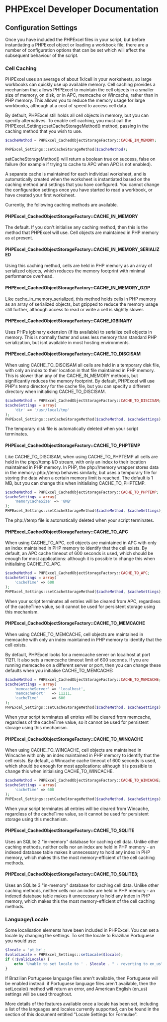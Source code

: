 # PHPExcel Developer Documentation


## Configuration Settings

Once you have included the PHPExcel files in your script, but before instantiating a PHPExcel object or loading a workbook file, there are a number of configuration options that can be set which will affect the subsequent behaviour of the script.

### Cell Caching

PHPExcel uses an average of about 1k/cell in your worksheets, so large workbooks can quickly use up available memory. Cell caching provides a mechanism that allows PHPExcel to maintain the cell objects in a smaller size of memory, on disk, or in APC, memcache or Wincache, rather than in PHP memory. This allows you to reduce the memory usage for large workbooks, although at a cost of speed to access cell data.

By default, PHPExcel still holds all cell objects in memory, but you can specify alternatives. To enable cell caching, you must call the PHPExcel_Settings::setCacheStorageMethod() method, passing in the caching method that you wish to use.

```php
$cacheMethod = PHPExcel_CachedObjectStorageFactory::CACHE_IN_MEMORY;

PHPExcel_Settings::setCacheStorageMethod($cacheMethod);
```

setCacheStorageMethod() will return a boolean true on success, false on failure (for example if trying to cache to APC when APC is not enabled).

A separate cache is maintained for each individual worksheet, and is automatically created when the worksheet is instantiated based on the caching method and settings that you have configured. You cannot change the configuration settings once you have started to read a workbook, or have created your first worksheet.

Currently, the following caching methods are available.

#### PHPExcel_CachedObjectStorageFactory::CACHE_IN_MEMORY

The default. If you don't initialise any caching method, then this is the method that PHPExcel will use. Cell objects are maintained in PHP memory as at present.

#### PHPExcel_CachedObjectStorageFactory::CACHE_IN_MEMORY_SERIALIZED

Using this caching method, cells are held in PHP memory as an array of serialized objects, which reduces the memory footprint with minimal performance overhead.

#### PHPExcel_CachedObjectStorageFactory::CACHE_IN_MEMORY_GZIP

Like cache_in_memory_serialized, this method holds cells in PHP memory as an array of serialized objects, but gzipped to reduce the memory usage still further, although access to read or write a cell is slightly slower.

#### PHPExcel_CachedObjectStorageFactory::CACHE_IGBINARY

Uses PHPs igbinary extension (if its available) to serialize cell objects in memory. This is normally faster and uses less memory than standard PHP serialization, but isnt available in most hosting environments.

#### PHPExcel_CachedObjectStorageFactory::CACHE_TO_DISCISAM

When using CACHE_TO_DISCISAM all cells are held in a temporary disk file, with only an index to their location in that file maintained in PHP memory. This is slower than any of the CACHE_IN_MEMORY methods, but significantly reduces the memory footprint. By default, PHPExcel will use PHP's temp directory for the cache file, but you can specify a different directory when initialising CACHE_TO_DISCISAM.

```php
$cacheMethod = PHPExcel_CachedObjectStorageFactory::CACHE_TO_DISCISAM;
$cacheSettings = array(
    'dir' => '/usr/local/tmp'
);
PHPExcel_Settings::setCacheStorageMethod($cacheMethod, $cacheSettings);
```

The temporary disk file is automatically deleted when your script terminates.

#### PHPExcel_CachedObjectStorageFactory::CACHE_TO_PHPTEMP

Like CACHE_TO_DISCISAM, when using CACHE_TO_PHPTEMP all cells are held in the php://temp I/O stream, with only an index to their location maintained in PHP memory. In PHP, the php://memory wrapper stores data in the memory: php://temp behaves similarly, but uses a temporary file for storing the data when a certain memory limit is reached. The default is 1 MB, but you can change this when initialising CACHE_TO_PHPTEMP.

```php
$cacheMethod = PHPExcel_CachedObjectStorageFactory::CACHE_TO_PHPTEMP;
$cacheSettings = array(
    'memoryCacheSize' => '8MB'
);
PHPExcel_Settings::setCacheStorageMethod($cacheMethod, $cacheSettings);
```

The php://temp file is automatically deleted when your script terminates.

#### PHPExcel_CachedObjectStorageFactory::CACHE_TO_APC

When using CACHE_TO_APC, cell objects are maintained in APC with only an index maintained in PHP memory to identify that the cell exists. By default, an APC cache timeout of 600 seconds is used, which should be enough for most applications: although it is possible to change this when initialising CACHE_TO_APC.

```php
$cacheMethod = PHPExcel_CachedObjectStorageFactory::CACHE_TO_APC;
$cacheSettings = array(
    'cacheTime' => 600
);
PHPExcel_Settings::setCacheStorageMethod($cacheMethod, $cacheSettings);
```

When your script terminates all entries will be cleared from APC, regardless of the cacheTime value, so it cannot be used for persistent storage using this mechanism.

#### PHPExcel_CachedObjectStorageFactory::CACHE_TO_MEMCACHE

When using CACHE_TO_MEMCACHE, cell objects are maintained in memcache with only an index maintained in PHP memory to identify that the cell exists.

By default, PHPExcel looks for a memcache server on localhost at port 11211. It also sets a memcache timeout limit of 600 seconds. If you are running memcache on a different server or port, then you can change these defaults when you initialise CACHE_TO_MEMCACHE:

```php
$cacheMethod = PHPExcel_CachedObjectStorageFactory::CACHE_TO_MEMCACHE;
$cacheSettings = array(
    'memcacheServer' => 'localhost',
    'memcachePort'   => 11211,
    'cacheTime'      => 600
);
PHPExcel_Settings::setCacheStorageMethod($cacheMethod, $cacheSettings);
```

When your script terminates all entries will be cleared from memcache, regardless of the cacheTime value, so it cannot be used for persistent storage using this mechanism.

#### PHPExcel_CachedObjectStorageFactory::CACHE_TO_WINCACHE

When using CACHE_TO_WINCACHE, cell objects are maintained in Wincache with only an index maintained in PHP memory to identify that the cell exists. By default, a Wincache cache timeout of 600 seconds is used, which should be enough for most applications: although it is possible to change this when initialising CACHE_TO_WINCACHE.

```php
$cacheMethod = PHPExcel_CachedObjectStorageFactory::CACHE_TO_WINCACHE;
$cacheSettings = array(
    'cacheTime' => 600
);
PHPExcel_Settings::setCacheStorageMethod($cacheMethod, $cacheSettings);
```

When your script terminates all entries will be cleared from Wincache, regardless of the cacheTime value, so it cannot be used for persistent storage using this mechanism.

#### PHPExcel_CachedObjectStorageFactory::CACHE_TO_SQLITE

Uses an SQLite 2 "in-memory" database for caching cell data. Unlike other caching methods, neither cells nor an index are held in PHP memory - an indexed database table makes it unnecessary to hold any index in PHP memory, which makes this the most memory-efficient of the cell caching methods.

#### PHPExcel_CachedObjectStorageFactory::CACHE_TO_SQLITE3;

Uses an SQLite 3 "in-memory" database for caching cell data. Unlike other caching methods, neither cells nor an index are held in PHP memory - an indexed database table makes it unnecessary to hold any index in PHP memory, which makes this the most memory-efficient of the cell caching methods.


### Language/Locale

Some localisation elements have been included in PHPExcel. You can set a locale by changing the settings. To set the locale to Brazilian Portuguese you would use:

```php
$locale = 'pt_br';
$validLocale = PHPExcel_Settings::setLocale($locale);
if (!$validLocale) {
    echo 'Unable to set locale to ' . $locale . " - reverting to en_us" . PHP_EOL;
}
```

If Brazilian Portuguese language files aren't available, then Portuguese will be enabled instead: if Portuguese language files aren't available, then the setLocale() method will return an error, and American English (en_us) settings will be used throughout.

More details of the features available once a locale has been set, including a list of the languages and locales currently supported, can be found in the section of this document entitled "Locale Settings for Formulae".

